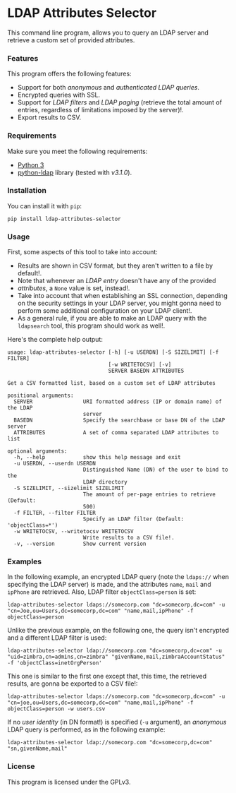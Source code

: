 # LDAP Attributes Selector 

This command line program, allows you to query an LDAP server and retrieve a custom set of provided attributes. 

### Features
This program offers the following features:
 * Support for both *anonymous* and *authenticated LDAP queries*.
 * Encrypted queries with SSL.
 * Support for *LDAP filters* and *LDAP paging* (retrieve the total amount of
entries, regardless of limitations imposed by the server)!.
 * Export results to CSV.

### Requirements
Make sure you meet the following requirements:
 * [Python 3](https://www.python.org/downloads/)
 * [python-ldap](https://pypi.python.org/pypi/python-ldap/) library (tested with *v3.1.0*).

### Installation
You can install it with `pip`:
```
pip install ldap-attributes-selector
```

### Usage 
First, some aspects of this tool to take into account:
 * Results are shown in CSV format, but they aren't written to a file by default!.
 * Note that whenever an *LDAP entry* doesn't have any of the provided
 * *attributes*, a `None` value is set, instead!.
 * Take into account that when establishing an SSL connection, depending on the security settings in your
LDAP server, you might gonna need to perform some additional configuration on your LDAP client!.   
 * As a general rule, if you are able to make an LDAP query with the `ldapsearch` tool, this program should work as well!. 

Here's the complete help output:
```
usage: ldap-attributes-selector [-h] [-u USERDN] [-S SIZELIMIT] [-f FILTER]
                                [-w WRITETOCSV] [-v]
                                SERVER BASEDN ATTRIBUTES

Get a CSV formatted list, based on a custom set of LDAP attributes

positional arguments:
  SERVER                URI formatted address (IP or domain name) of the LDAP
                        server
  BASEDN                Specify the searchbase or base DN of the LDAP server
  ATTRIBUTES            A set of comma separated LDAP attributes to list

optional arguments:
  -h, --help            show this help message and exit
  -u USERDN, --userdn USERDN
                        Distinguished Name (DN) of the user to bind to the
                        LDAP directory
  -S SIZELIMIT, --sizelimit SIZELIMIT
                        The amount of per-page entries to retrieve (Default:
                        500)
  -f FILTER, --filter FILTER
                        Specify an LDAP filter (Default: 'objectClass=*')
  -w WRITETOCSV, --writetocsv WRITETOCSV
                        Write results to a CSV file!.
  -v, --version         Show current version
```

### Examples
In the following example, an encrypted LDAP query (note the `ldaps://` when specifying the LDAP server) is made, and the attributes `name`, `mail` and `ipPhone` are retrieved. Also, LDAP filter `objectClass=person` is set:
```
ldap-attributes-selector ldaps://somecorp.com "dc=somecorp,dc=com" -u "cn=Joe,ou=Users,dc=somecorp,dc=com" "name,mail,ipPhone" -f objectClass=person
```

Unlike the previous example, on the following one, the query isn't encrypted and a different LDAP filter is used: 
```
ldap-attributes-selector ldap://somecorp.com "dc=somecorp,dc=com" -u "uid=zimbra,cn=admins,cn=zimbra" "givenName,mail,zimbraAccountStatus" -f 'objectClass=inetOrgPerson'
```

This one is similar to the first one except that, this time, the retrieved results, are gonna be exported to a CSV file!: 
```
ldap-attributes-selector ldaps://somecorp.com "dc=somecorp,dc=com" -u "cn=joe,ou=Users,dc=somecorp,dc=com" "name,mail,ipPhone" -f objectClass=person -w users.csv
```

If no *user identity* (in DN format!) is specified (`-u` argument), an *anonymous* LDAP query is performed, as in the following example:
```
ldap-attributes-selector ldap://somecorp.com "dc=somecorp,dc=com" "sn,givenName,mail"
```

### License
This program is licensed under the GPLv3.
